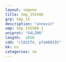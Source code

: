 ```yaml
---
layout: smgene
title: Smp_155580
grp: Smp_15
description: "annexin"
smp: Smp_155580.1
uniprot: "G4LZM8"
length:  1050
cdd: "cl02574, pfam00191"
kk: ns
categories: sm
---
```

